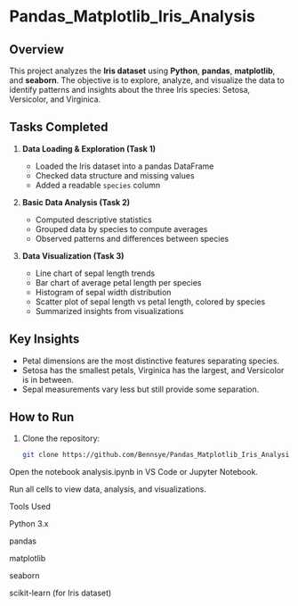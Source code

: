 # Pandas_Matplotlib_Iris_Analysis

## Overview
This project analyzes the **Iris dataset** using **Python**, **pandas**, **matplotlib**, and **seaborn**. The objective is to explore, analyze, and visualize the data to identify patterns and insights about the three Iris species: Setosa, Versicolor, and Virginica.

## Tasks Completed
1. **Data Loading & Exploration (Task 1)**
   - Loaded the Iris dataset into a pandas DataFrame
   - Checked data structure and missing values
   - Added a readable `species` column

2. **Basic Data Analysis (Task 2)**
   - Computed descriptive statistics
   - Grouped data by species to compute averages
   - Observed patterns and differences between species

3. **Data Visualization (Task 3)**
   - Line chart of sepal length trends
   - Bar chart of average petal length per species
   - Histogram of sepal width distribution
   - Scatter plot of sepal length vs petal length, colored by species
   - Summarized insights from visualizations

## Key Insights
- Petal dimensions are the most distinctive features separating species.
- Setosa has the smallest petals, Virginica has the largest, and Versicolor is in between.
- Sepal measurements vary less but still provide some separation.

## How to Run
1. Clone the repository:
   ```bash
   git clone https://github.com/Bennsye/Pandas_Matplotlib_Iris_Analysis.git
Open the notebook analysis.ipynb in VS Code or Jupyter Notebook.

Run all cells to view data, analysis, and visualizations.

Tools Used

Python 3.x

pandas

matplotlib

seaborn

scikit-learn (for Iris dataset)